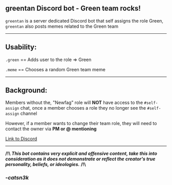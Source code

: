 greentan Discord bot - Green team rocks!
--------------------------
`greentan` is a server dedicated Discord bot that self assigns the role Green, `greentan` also posts memes related to the Green team

----------------------------------------------------------------------
Usability:
--------------------------
`.green`  ==  Adds user to the role => Green

`.meme` == Chooses a random Green team meme

----------------------------------------------------------------------
Background:
--------------------------

Members without the, "Newfag" role will **NOT** have access to the `#self-assign` chat, once a member chooses a role they no longer see the `#self-assign` channel

However, if a member wants to change their team role, they will need to contact the owner via **PM or @ mentioning**

[Link to Discord](https://discord.gg/KPGM8WX)

----------------------------------------------------------------------

**/!\\** ___This bot contains very explicit and offensive content, take this into consideration as it does not demonstrate or reflect the creator's true personality, beliefs, or ideologies.___ **/!\\**

### -*catsn3k*